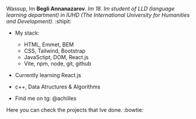 Wassup, Im **Begli Annanazarov**. _Im 18. Im student of LLD (language learning department) in IUHD (The International University for Humanities and Development)._ :shipit:
- My stack:
  - HTML, Emmet, BEM
  - CSS, Tailwind, Bootstrap
  - JavaSctipt, DOM, React.js
  - Vite, npm, node, git, github
- Currently learning React.js
- с++, Data Atructures & Algorithms

- Find me on tg: @achiIIes
 
Here you can check the projects that Ive done. :bowtie:
